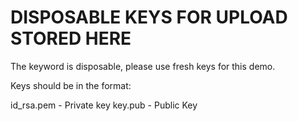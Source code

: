 # DISPOSABLE KEYS FOR UPLOAD STORED HERE
The keyword is disposable, please use fresh keys for this demo. 

Keys should be in the format:

id_rsa.pem - Private key
key.pub - Public Key